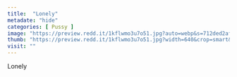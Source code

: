```yaml
---
title:  "Lonely"
metadate: "hide"
categories: [ Pussy ]
image: "https://preview.redd.it/1kflwmo3u7o51.jpg?auto=webp&s=712ded2af1921f632cb14441d3bea5e0728b3bee"
thumb: "https://preview.redd.it/1kflwmo3u7o51.jpg?width=640&crop=smart&auto=webp&s=17f0526232747a1e60082bb0de5d141b6ac70574"
visit: ""
---
```

Lonely
